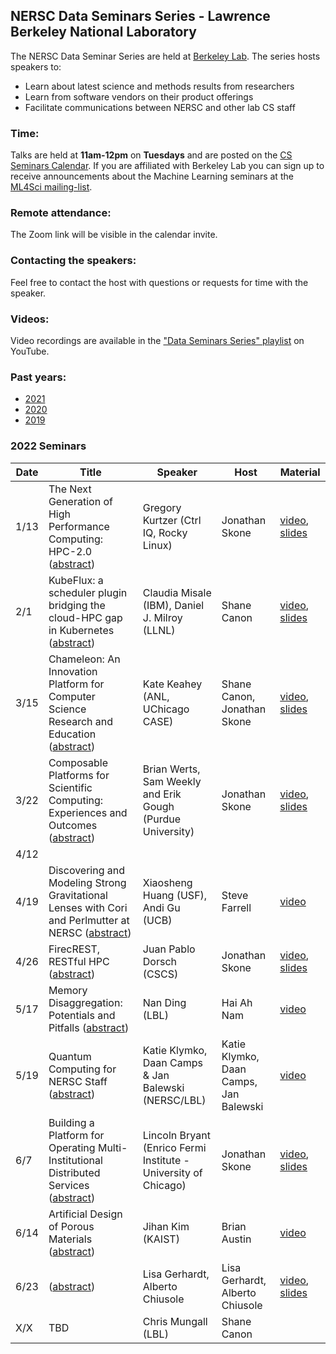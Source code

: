 ## NERSC Data Seminars Series - Lawrence Berkeley National Laboratory

The NERSC Data Seminar Series are held at [Berkeley Lab](https://www.lbl.gov/). The series hosts speakers to:
- Learn about latest science and methods results from researchers
- Learn from software vendors on their product offerings
- Facilitate communications between NERSC and other lab CS staff

### Time:

Talks are held at **11am-12pm** on **Tuesdays** and are posted on the [CS Seminars Calendar](https://www.nersc.gov/events/cs-seminars/).
If you are affiliated with Berkeley Lab you can sign up to receive announcements about the Machine Learning seminars at the [ML4Sci mailing-list](https://groups.google.com/a/lbl.gov/forum/#!forum/ml4sci).

### Remote attendance:

The Zoom link will be visible in the calendar invite.

### Contacting the speakers:

Feel free to contact the host with questions or requests for time with the speaker.

### Videos:

Video recordings are available in the ["Data Seminars Series" playlist](https://www.youtube.com/playlist?list=PL20S5EeApOSvkewFIuz2scAEkbnBIlzYy) on YouTube.

### Past years:

- [2021](2021.md)
- [2020](2020.md)
- [2019](2019.md)

### 2022 Seminars

|Date |Title                |Speaker                 |Host               |Material       |
|-----|---------------------|------------------------|-------------------|---------------|
|1/13 |The Next Generation of High Performance Computing: HPC-2.0 ([abstract](abstracts/2022-01-13.md))|Gregory Kurtzer (Ctrl IQ, Rocky Linux)|Jonathan Skone|[video][1], [slides][2]|
|2/1  |KubeFlux: a scheduler plugin bridging the cloud-HPC gap in Kubernetes ([abstract](abstracts/2022-02-01.md))|Claudia Misale (IBM), Daniel J. Milroy (LLNL)|Shane Canon|[video][3], [slides][4]|
|3/15 |Chameleon: An Innovation Platform for Computer Science Research and Education ([abstract](abstracts/2022-03-15.md))|Kate Keahey (ANL, UChicago CASE)|Shane Canon, Jonathan Skone|[video][5], [slides][6]|
|3/22 |Composable Platforms for Scientific Computing: Experiences and Outcomes ([abstract](abstracts/2022-03-22.md))|Brian Werts, Sam Weekly and Erik Gough (Purdue University)|Jonathan Skone|[video][7], [slides][8]|
|4/12 |||||
|4/19 |Discovering and Modeling Strong Gravitational Lenses with Cori and Perlmutter at NERSC ([abstract](abstracts/2022-04-19.md))|Xiaosheng Huang (USF), Andi Gu (UCB)|Steve Farrell|[video][9]|
|4/26 |FirecREST, RESTful HPC ([abstract](abstracts/2022-04-26.md))|Juan Pablo Dorsch (CSCS)|Jonathan Skone|[video][10], [slides][11]|
|5/17 |Memory Disaggregation: Potentials and Pitfalls ([abstract](abstracts/2022-05-17.md))|Nan Ding (LBL)|Hai Ah Nam|[video][12]|
|5/19 |Quantum Computing for NERSC Staff ([abstract](abstracts/2022-05-19.md))|Katie Klymko, Daan Camps & Jan Balewski (NERSC/LBL)|Katie Klymko, Daan Camps, Jan Balewski|[video][13]|
|6/7  |Building a Platform for Operating Multi-Institutional Distributed Services ([abstract](abstracts/2022-06-07.md))|Lincoln Bryant (Enrico Fermi Institute - University of Chicago)|Jonathan Skone|[video][14], [slides][15]|
|6/14 |Artificial Design of Porous Materials ([abstract](abstracts/2022-06-14.md))|Jihan Kim (KAIST)|Brian Austin|[video][16]|
|6/23 | ([abstract](abstracts/2022-06-23.md))|Lisa Gerhardt, Alberto Chiusole|Lisa Gerhardt, Alberto Chiusole|[video][17], [slides][18]|
|X/X  |TBD                  | Chris Mungall (LBL)    | Shane Canon       |               |

[1]:  https://www.youtube.com/watch?v=isP-Hqw_-nc&list=PL20S5EeApOSvkewFIuz2scAEkbnBIlzYy
[2]:  https://drive.google.com/file/d/1knKvXpL1bghN5U0zpOWgpsmBp7y370aJ/view?usp=sharing
[3]:  https://www.youtube.com/watch?v=RSsuamxKxH0&list=PL20S5EeApOSvkewFIuz2scAEkbnBIlzYy
[4]:  https://drive.google.com/file/d/1am44USKAM2GBcXo381fF0q4TUNngtHLU/view?usp=sharing
[5]:  https://www.youtube.com/watch?v=fMWdmEIZldc&list=PL20S5EeApOSvkewFIuz2scAEkbnBIlzYy
[6]:  https://drive.google.com/file/d/1pkX9dtsiPA6k_2v6WpRGRYDUBeijtjq-/view?usp=sharing
[7]:  https://www.youtube.com/watch?v=5patk3AVBoY&list=PL20S5EeApOSvkewFIuz2scAEkbnBIlzYy
[8]:  https://drive.google.com/file/d/17DMO4fCBoQ0e3pKGq_jhOZ_vzXWHClC_/view?usp=sharing
[9]:  https://www.youtube.com/watch?v=BdpgOhxEyMs&list=PL20S5EeApOSvkewFIuz2scAEkbnBIlzYy
[10]: https://www.youtube.com/watch?v=9O1L4Wf9sZs&list=PL20S5EeApOSvkewFIuz2scAEkbnBIlzYy
[11]: https://drive.google.com/file/d/10UkMJUILL4J4yAIbcOv4yG5QgS7hgx0p/view?usp=sharing
[12]: https://www.youtube.com/watch?v=5p98UeSIsSY&list=PL20S5EeApOSvkewFIuz2scAEkbnBIlzYy
[13]: https://www.youtube.com/watch?v=TyA8XwwJ350&list=PL20S5EeApOSvkewFIuz2scAEkbnBIlzYy
[14]: https://www.youtube.com/watch?v=253Z5M0Ps_A&list=PL20S5EeApOSvkewFIuz2scAEkbnBIlzYy
[15]: https://drive.google.com/file/d/1PXuxQXmcGyZQjhtNtzlfzOfIvIWJ-5ck/view?usp=sharing
[16]: https://www.youtube.com/watch?v=X7cW-HGTdQw&list=PL20S5EeApOSvkewFIuz2scAEkbnBIlzYy
[17]: https://www.youtube.com/watch?v=PC-EzR_f1cA&list=PL20S5EeApOSvkewFIuz2scAEkbnBIlzYy
[18]: https://drive.google.com/file/d/15C5IcFcm1_KHTThKwOC8o50sC3dl2YMD/view?usp=sharing
